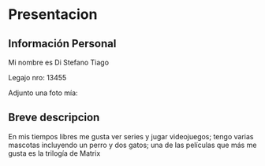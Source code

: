 # Presentacion
## Información Personal ##
Mi nombre es Di Stefano Tiago


Legajo nro: 13455


Adjunto una foto mía:
## Breve descripcion ##
En mis tiempos libres me gusta ver series y jugar videojuegos;  tengo varias mascotas incluyendo un perro y dos gatos;  una de las películas que más me gusta es la trilogía de Matrix 
